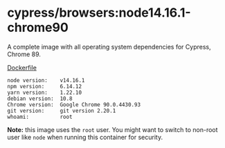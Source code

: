 # cypress/browsers:node14.16.1-chrome90

A complete image with all operating system dependencies for Cypress, Chrome 89.

[Dockerfile](Dockerfile)

```text
node version:    v14.16.1
npm version:     6.14.12
yarn version:    1.22.10
debian version:  10.8
Chrome version:  Google Chrome 90.0.4430.93
git version:     git version 2.20.1
whoami:          root
```

**Note:** this image uses the `root` user. You might want to switch to non-root
user like `node` when running this container for security.
